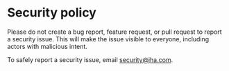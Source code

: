 # Security policy

Please do not create a bug report, feature request, or pull request to report a security issue. This will make the issue visible to everyone, including actors with malicious intent.

To safely report a security issue, email security@jha.com.
